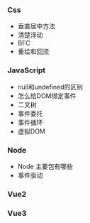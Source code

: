 ### Css

- 垂直居中方法
- 清楚浮动
- BFC
- 重绘和回流

### JavaScript
- null和undefined的区别
- 怎么给DOM绑定事件
- 二叉树
- 事件委托
- 事件循环
- 虚拟DOM

### Node

- Node 主要包有哪些
- 事件驱动

### Vue2

### Vue3

